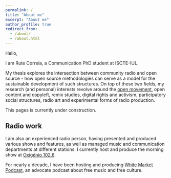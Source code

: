 ```yaml
---
permalink: /
title: "About me"
excerpt: "About me"
author_profile: true
redirect_from:
  - /about/
  - /about.html
---
```


Hello,

I am Rute Correia, a Communication PhD student at ISCTE-IUL.

My thesis explores the intersection between community radio and open source - how open source methodologies can serve as a model for the sustainable development of such structures. On top of these two fields, my research (and personal) interests revolve around the [open movement](http://opendatahandbook.org/glossary/en/terms/open-movement/), open content and copyleft, remix studies, digital rights and activism, participatory social structures, radio art and experimental forms of radio production.

This pages is currently under construction.

Radio work
------

I am also an experienced radio person, having presented and produced various shows and features, as well as managed music and communication departments at different stations. I currently host and produce the morning show at [Oxigénio 102.6](http://oxigenio.fm/).

For nearly a decade, I have been hosting and producing [White Market Podcast](https://www.whitemarketpodcast.eu/), an advocate podcast about free music and free culture.
